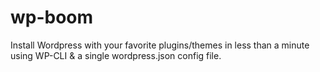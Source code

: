 wp-boom
=======

Install Wordpress with your favorite plugins/themes in less than a minute using WP-CLI &amp; a single wordpress.json config file.

